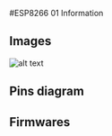 #ESP8266 01 Information

## Images
![alt text](https://github.com/htpl/esp8266-beginning/blob/master/ESP8266-01-800-300x237.jpg?raw=true)
## Pins diagram

## Firmwares

